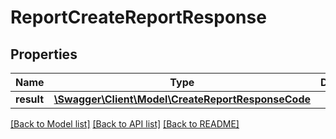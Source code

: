 # ReportCreateReportResponse

## Properties
Name | Type | Description | Notes
------------ | ------------- | ------------- | -------------
**result** | [**\Swagger\Client\Model\CreateReportResponseCode**](CreateReportResponseCode.md) |  | [optional] 

[[Back to Model list]](../README.md#documentation-for-models) [[Back to API list]](../README.md#documentation-for-api-endpoints) [[Back to README]](../README.md)


